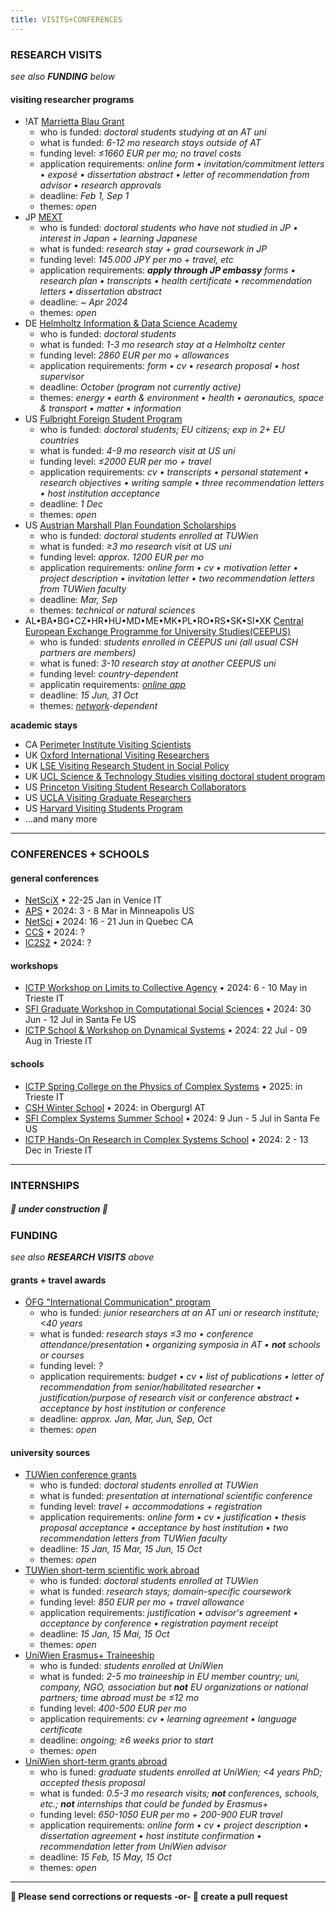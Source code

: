 ```yaml
---
title: VISITS+CONFERENCES
---
```

### RESEARCH VISITS
*see also **FUNDING** below*
#### visiting researcher programs
- !AT [Marrietta Blau Grant](https://oead.at/en/outgoing/higher-education/scholarships-for-studying-abroad/marietta-blau-grant/)
  - who is funded: *doctoral students studying at an AT uni*
  - what is funded: *6-12 mo research stays outside of AT*
  - funding level: *≤1660 EUR per mo; no travel costs*
  - application requirements: *online form • invitation/commitment letters • exposé • dissertation abstract • letter of recommendation from advisor • research approvals*
  - deadline: *Feb 1, Sep 1*
  - themes: *open*
- JP [MEXT](https://www.studyinjapan.go.jp/en/smap-stopj-applications-research.html)
  - who is funded: *doctoral students who have not studied in JP • interest in Japan + learning Japanese*
  - what is funded: *research stay + grad coursework in JP*
  - funding level: *145.000 JPY per mo + travel, etc*
  - application requirements: ***apply through JP embassy** forms • research plan • transcripts • health certificate • recommendation letters • dissertation abstract*
  - deadline: *~ Apr 2024*
  - themes: *open*
- DE [Helmholtz Information & Data Science Academy](https://euraxess.ec.europa.eu/worldwide/lac/visiting-researcher-grant-phd-students-and-postdocs-germany-helmholtz-information-0)
  - who is funded: *doctoral students*
  - what is funded: *1-3 mo research stay at a Helmholtz center*
  - funding level: *2860 EUR per mo + allowances*
  - application requirements: *form • cv • research proposal • host supervisor*
  - deadline: *October \(program not currently active\)*
  - themes: *energy • earth & environment • health • aeronautics, space & transport • matter • information*
- US [Fulbright Foreign Student Program](https://www.fulbrightschuman.eu/grants-eu-citizens/pre-doctoral-research/)
  - who is funded: *doctoral students; EU citizens; exp in 2+ EU countries*
  - what is funded: *4-9 mo research visit at US uni*
  - funding level: *≤2000 EUR per mo + travel*
  - application requirements: *cv • transcripts • personal statement • research objectives • writing sample • three recommendation letters • host institution acceptance*
  - deadline: *1 Dec*
  - themes: *open*
- US [Austrian Marshall Plan Foundation Scholarships](https://www.marshallplan.at/scholarships-overview)
  - who is funded: *doctoral students enrolled at TUWien*
  - what is funded: *≥3 mo research visit at US uni*
  - funding level: *approx. 1200 EUR per mo*
  - application requirements: *online form • cv • motivation letter • project description • invitation letter • two recommendation letters from TUWien faculty*
  - deadline: *Mar, Sep*
  - themes: *technical or natural sciences* 
- AL•BA•BG•CZ•HR•HU•MD•ME•MK•PL•RO•RS•SK•SI•XK [Central European Exchange Programme for University Studies\(CEEPUS\)](https://www.ceepus.info/content/apply)
  - who is funded: *students enrolled in CEEPUS uni \(all usual CSH partners are members\)* 
  - what is funed: *3-10 research stay at another CEEPUS uni*
  - funding level: *country-dependent*
  - applicatin requirements: *[online app](https://www.ceepus.info/signin)*
  - deadline: *15 Jun, 31 Oct*
  - themes: *[network](https://www.ceepus.info/content/find)-dependent*


**academic stays**
- CA [Perimeter Institute Visiting Scientists](https://perimeterinstitute.ca/visiting-students)
- UK [Oxford International Visiting Researchers](https://www.ox.ac.uk/research/engage-with-us/international-visiting-researchers)
- UK [LSE Visiting Research Student in Social Policy](https://www.lse.ac.uk/study-at-lse/Graduate/degree-programmes-2024/VRS-Social-Policy)
- UK [UCL Science & Technology Studies visiting doctoral student program](https://www.ucl.ac.uk/sts/study-here/phd-programme/visiting-doctoral-student-programme)
- US [Princeton Visiting Student Research Collaborators](https://gradschool.princeton.edu/admission-onboarding/nondegree-programs/research-collaborators/visiting-student-research)
- US [UCLA Visiting Graduate Researchers](https://grad.ucla.edu/academics/research/visiting-graduate-researchers/)
- US [Harvard Visiting Students Program](https://gsas.harvard.edu/apply/visiting-students-program)
- \...and many more

---
### CONFERENCES + SCHOOLS
#### general conferences
- [NetSciX](https://netscix2024.netscisociety.org/) • 22-25 Jan in Venice IT
- [APS](https://march.aps.org/) • 2024: 3 - 8 Mar in Minneapolis US
- [NetSci](https://netsci2024.com/en) • 2024: 16 - 21 Jun in Quebec CA
- [CCS](https://cssociety.org/events) • 2024: ?
- [IC2S2](https://iscss.org/ic2s2/conference/) • 2024: ?
#### workshops
- [ICTP Workshop on Limits to Collective Agency](https://indico.ictp.it/event/10475) • 2024: 6 - 10 May in Trieste IT
- [SFI Graduate Workshop in Computational Social Sciences](https://santafe.edu/gwcss) • 2024: 30 Jun - 12 Jul in Santa Fe US
- [ICTP School & Workshop on Dynamical Systems](https://indico.ictp.it/event/10497) • 2024: 22 Jul - 09 Aug in Trieste IT
#### schools
- [ICTP Spring College on the Physics of Complex Systems]() • 2025:  in Trieste IT
- [CSH Winter School](https://www.csh.ac.at) • 2024:  in Obergurgl AT
- [SFI Complex Systems Summer School](https://santafe.edu/csss) • 2024: 9 Jun - 5 Jul in Santa Fe US
- [ICTP Hands-On Research in Complex Systems School](https://indico.ictp.it/event/10525) • 2024: 2 - 13 Dec in Trieste IT

---
### INTERNSHIPS
##### 🚧  under construction  🚧
<!--
### programs
- []()
- []()
---
-->
### FUNDING

*see also **RESEARCH VISITS** above*

#### grants + travel awards
- [ÖFG "International Communication" program](https://www.oefg.at/funding/international-communication/)
  - who is funded: *junior researchers at an AT uni or research institute; <40 years*
  - what is funded: *research stays ≤3 mo • conference attendance/presentation • organizing symposia in AT • **not** schools or courses*
  - funding level: *?*
  - application requirements: *budget • cv • list of publications • letter of recommendation from senior/habilitated researcher • justification/purpose of research visit or conference abstract • acceptance by host institution or conference*
  - deadline: *approx. Jan, Mar, Jun, Sep, Oct*
  - themes: *open*
#### university sources
- [TUWien conference grants](https://www.tuwien.at/studium/international/studieren-im-ausland/mobilitaetsprogramme/konferenzteilnahmen-von-dissertant-innen)
  - who is funded: *doctoral students enrolled at TUWien*
  - what is funded: *presentation at international scientific conference*
  - funding level: *travel + accommodations + registration*
  - application requirements: *online form • cv • justification • thesis proposal acceptance • acceptance by host institution • two recommendation letters from TUWien faculty*
  - deadline: *15 Jan, 15 Mar, 15 Jun, 15 Oct*
  - themes: *open*
- [TUWien short-term scientific work abroad](https://www.tuwien.at/studium/international/studieren-im-ausland/formulare-dokumente/wissenschaftliche-arbeiten-und-kurse)
  - who is funded: *doctoral students enrolled at TUWien*
  - what is funded: *research stays; domain-specific coursework*
  - funding level: *850 EUR per mo + travel allowance*
  - application requirements: *justification • advisor's agreement • acceptance by conference • registration payment receipt*
  - deadline: *15 Jan, 15 Mai, 15 Oct*
  - themes: *open*
- [UniWien Erasmus+ Traineeship](https://international.univie.ac.at/en/student-mobility/outgoing-students/erasmus-traineeships/)
  - who is funded: *students enrolled at UniWien*
  - what is funded: *2-5 mo traineeship in EU member country; uni, company, NGO, association but **not** EU organizations or national partners; time abroad must be ≤12 mo*
  - funding level: *400-500 EUR per mo*
  - application requirements: *cv • learning agreement • language certificate*
  - deadline: *ongoing; ≥6 weeks prior to start*
  - themes: *open*
- [UniWien short-term grants abroad](https://international.univie.ac.at/en/student-mobility/outgoing-students/short-term-grants-abroad-kwa/requirements/)
  - who is funed: *graduate students enrolled at UniWien; <4 years PhD; accepted thesis proposal*
  - what is funded: *0.5-3 mo research visits; **not** conferences, schools, etc.; **not** internships that could be funded by Erasmus+*
  - funding level: *650-1050 EUR per mo + 200-900 EUR travel*
  - application requirements: *online form • cv • project description • dissertation agreement • host institute confirmation • recommendation letter from UniWien advisor*
  - deadline: *15 Feb, 15 May, 15 Oct*
  - themes: *open*

--- 
<!-- 
## PROCESS
### mentor approval
### university approval
### CSH approval
---
## OTHER CONSIDERATIONS
### visas & residency requirements
### salary
-->
**🐝 Please send corrections or requests -or- 🤖 create a pull request**
